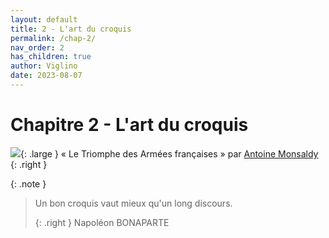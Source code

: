 ```yaml
---
layout: default
title: 2 - L'art du croquis
permalink: /chap-2/
nav_order: 2
has_children: true
author: Viglino
date: 2023-08-07
---
```

# Chapitre 2 - L'art du croquis

![](/Macarte-MI/assets/banner/napoleon.jpg){: .large }
« Le Triomphe des Armées françaises » par [Antoine Monsaldy](https://gallica.bnf.fr/ark:/12148/btv1b8412715t/f1.item)
{: .right }

{: .note }
> Un bon croquis vaut mieux qu'un long discours.
>
> {: .right }
> Napoléon BONAPARTE
